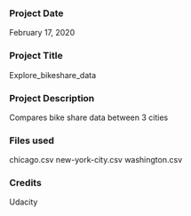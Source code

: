 ### Project Date
February 17, 2020

### Project Title
Explore_bikeshare_data

### Project Description
Compares bike share data between 3 cities

### Files used
chicago.csv
new-york-city.csv
washington.csv

### Credits
Udacity

